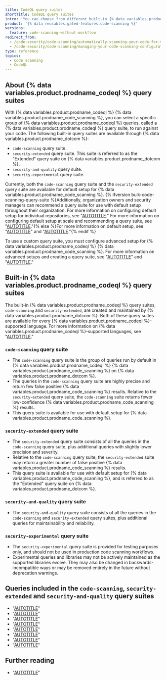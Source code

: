 ```yaml
---
title: CodeQL query suites
shortTitle: CodeQL query suites
intro: 'You can choose from different built-in {% data variables.product.prodname_codeql %} query suites to use in your {% data variables.product.prodname_codeql %} {% data variables.product.prodname_code_scanning %} setup.'
product: '{% data reusables.gated-features.code-scanning %}'
versions:
  feature: code-scanning-without-workflow
redirect_from:
  - /code-security/code-scanning/automatically-scanning-your-code-for-vulnerabilities-and-errors/built-in-codeql-query-suites
  - /code-security/code-scanning/managing-your-code-scanning-configuration/built-in-codeql-query-suites
type: reference
topics:
  - Code scanning
  - CodeQL
---
```


## About {% data variables.product.prodname_codeql %} query suites

With {% data variables.product.prodname_codeql %} {% data variables.product.prodname_code_scanning %}, you can select a specific group of {% data variables.product.prodname_codeql %} queries, called a {% data variables.product.prodname_codeql %} query suite, to run against your code. The following built-in query suites are available through {% data variables.product.prodname_dotcom %}:

- `code-scanning` query suite.
- `security-extended` query suite. This suite is referred to as the "Extended" query suite on {% data variables.product.prodname_dotcom %}.
- `security-and-quality` query suite.
- `security-experimental` query suite.

Currently, both the `code-scanning` query suite and the `security-extended` query suite are available for default setup for {% data variables.product.prodname_code_scanning %}. {% ifversion bulk-code-scanning-query-suite %}Additionally, organization owners and security managers can recommend a query suite for use with default setup throughout their organization. For more information on configuring default setup for individual repositories, see "[AUTOTITLE](/code-security/code-scanning/enabling-code-scanning/configuring-default-setup-for-code-scanning)." For more information on configuring default setup at scale and recommending a query suite, see "[AUTOTITLE](/code-security/code-scanning/enabling-code-scanning/configuring-default-setup-for-code-scanning-at-scale)."{% else %}For more information on default setup, see "[AUTOTITLE](/code-security/code-scanning/enabling-code-scanning/configuring-default-setup-for-code-scanning)" and "[AUTOTITLE](/code-security/code-scanning/enabling-code-scanning/configuring-default-setup-for-code-scanning-at-scale)."{% endif %}

To use a custom query suite, you must configure advanced setup for {% data variables.product.prodname_codeql %} {% data variables.product.prodname_code_scanning %}. For more information on advanced setups and creating a query suite, see "[AUTOTITLE](/code-security/code-scanning/creating-an-advanced-setup-for-code-scanning/configuring-advanced-setup-for-code-scanning#configuring-advanced-setup-for-code-scanning-with-codeql)" and "[AUTOTITLE](/code-security/codeql-cli/using-the-advanced-functionality-of-the-codeql-cli/creating-codeql-query-suites)."

## Built-in {% data variables.product.prodname_codeql %} query suites

The built-in {% data variables.product.prodname_codeql %} query suites, `code-scanning` and `security-extended`, are created and maintained by {% data variables.product.prodname_dotcom %}. Both of these query suites are available for every {% data variables.product.prodname_codeql %}-supported language. For more information on {% data variables.product.prodname_codeql %}-supported languages, see "[AUTOTITLE](/code-security/code-scanning/introduction-to-code-scanning/about-code-scanning-with-codeql#about-codeql)."

### `code-scanning` query suite

- The `code-scanning` query suite is the group of queries run by default in {% data variables.product.prodname_codeql %} {% data variables.product.prodname_code_scanning %} on {% data variables.product.prodname_dotcom %}.
- The queries in the `code-scanning` query suite are highly precise and return few false positive {% data variables.product.prodname_code_scanning %} results. Relative to the `security-extended` query suite, the `code-scanning` suite returns fewer low-confidence {% data variables.product.prodname_code_scanning %} results.
- This query suite is available for use with default setup for {% data variables.product.prodname_code_scanning %}.

### `security-extended` query suite

- The `security-extended` query suite consists of all the queries in the `code-scanning` query suite, plus additional queries with slightly lower precision and severity.
- Relative to the `code-scanning` query suite, the `security-extended` suite may return a greater number of false positive {% data variables.product.prodname_code_scanning %} results.
- This query suite is available for use with default setup for {% data variables.product.prodname_code_scanning %}, and is referred to as the "Extended" query suite on {% data variables.product.prodname_dotcom %}.

### `security-and-quality` query suite

- The `security-and-quality` query suite consists of all the queries in the `code-scanning` and `security-extended` query suites, plus additional queries for maintainability and reliability.

### `security-experimental` query suite

- The `security-experimental` query suite is provided for testing purposes only, and should not be used in production code scanning workflows.
- Experimental queries and libraries may not be actively maintained as the supported libraries evolve. They may also be changed in backwards-incompatible ways or may be removed entirely in the future without deprecation warnings.

## Queries included in the `code-scanning`, `security-extended` and `security-and-quality` query suites

- "[AUTOTITLE](/code-security/code-scanning/managing-your-code-scanning-configuration/c-cpp-built-in-queries)"
- "[AUTOTITLE](/code-security/code-scanning/managing-your-code-scanning-configuration/csharp-built-in-queries)"
- "[AUTOTITLE](/code-security/code-scanning/managing-your-code-scanning-configuration/go-built-in-queries)"
- "[AUTOTITLE](/code-security/code-scanning/managing-your-code-scanning-configuration/java-kotlin-built-in-queries)"
- "[AUTOTITLE](/code-security/code-scanning/managing-your-code-scanning-configuration/javascript-typescript-built-in-queries)"
- "[AUTOTITLE](/code-security/code-scanning/managing-your-code-scanning-configuration/python-built-in-queries)"
- "[AUTOTITLE](/code-security/code-scanning/managing-your-code-scanning-configuration/ruby-built-in-queries)"
- "[AUTOTITLE](/code-security/code-scanning/managing-your-code-scanning-configuration/swift-built-in-queries)"

## Further reading

- "[AUTOTITLE](/code-security/codeql-cli/using-the-advanced-functionality-of-the-codeql-cli/creating-codeql-query-suites)"
